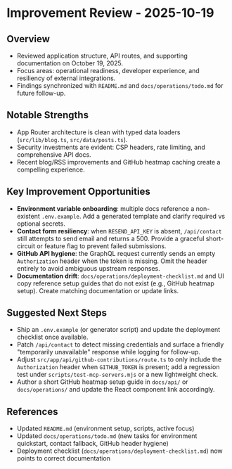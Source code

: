 # Improvement Review - 2025-10-19

## Overview
- Reviewed application structure, API routes, and supporting documentation on October 19, 2025.
- Focus areas: operational readiness, developer experience, and resiliency of external integrations.
- Findings synchronized with `README.md` and `docs/operations/todo.md` for future follow-up.

## Notable Strengths
- App Router architecture is clean with typed data loaders (`src/lib/blog.ts`, `src/data/posts.ts`).
- Security investments are evident: CSP headers, rate limiting, and comprehensive API docs.
- Recent blog/RSS improvements and GitHub heatmap caching create a compelling experience.

## Key Improvement Opportunities
- **Environment variable onboarding**: multiple docs reference a non-existent `.env.example`. Add a generated template and clarify required vs optional secrets.
- **Contact form resiliency**: when `RESEND_API_KEY` is absent, `/api/contact` still attempts to send email and returns a 500. Provide a graceful short-circuit or feature flag to prevent failed submissions.
- **GitHub API hygiene**: the GraphQL request currently sends an empty `Authorization` header when the token is missing. Omit the header entirely to avoid ambiguous upstream responses.
- **Documentation drift**: `docs/operations/deployment-checklist.md` and UI copy reference setup guides that do not exist (e.g., GitHub heatmap setup). Create matching documentation or update links.

## Suggested Next Steps
- Ship an `.env.example` (or generator script) and update the deployment checklist once available.
- Patch `/api/contact` to detect missing credentials and surface a friendly "temporarily unavailable" response while logging for follow-up.
- Adjust `src/app/api/github-contributions/route.ts` to only include the `Authorization` header when `GITHUB_TOKEN` is present; add a regression test under `scripts/test-mcp-servers.mjs` or a new lightweight check.
- Author a short GitHub heatmap setup guide in `docs/api/` or `docs/operations/` and update the React component link accordingly.

## References
- Updated `README.md` (environment setup, scripts, active focus)
- Updated `docs/operations/todo.md` (new tasks for environment quickstart, contact fallback, GitHub header hygiene)
- Deployment checklist (`docs/operations/deployment-checklist.md`) now points to correct documentation
